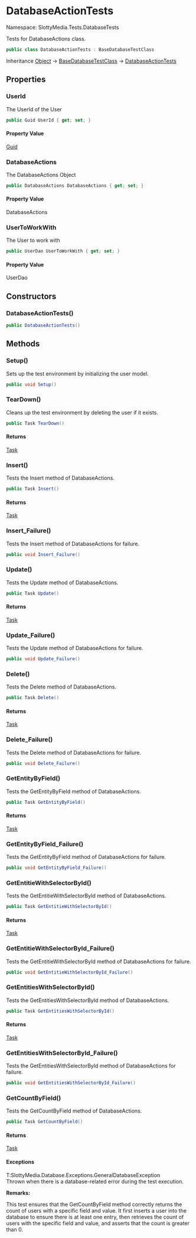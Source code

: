 # DatabaseActionTests

Namespace: SlottyMedia.Tests.DatabaseTests

Tests for DatabaseActions class.

```csharp
public class DatabaseActionTests : BaseDatabaseTestClass
```

Inheritance [Object](https://docs.microsoft.com/en-us/dotnet/api/system.object) → [BaseDatabaseTestClass](./slottymedia.tests.databasetests.basedatabasetestclass.md) → [DatabaseActionTests](./slottymedia.tests.databasetests.databaseactiontests.md)

## Properties

### **UserId**

The UserId of the User

```csharp
public Guid UserId { get; set; }
```

#### Property Value

[Guid](https://docs.microsoft.com/en-us/dotnet/api/system.guid)<br>

### **DatabaseActions**

The DatabaseActions Object

```csharp
public DatabaseActions DatabaseActions { get; set; }
```

#### Property Value

DatabaseActions<br>

### **UserToWorkWith**

The User to work with

```csharp
public UserDao UserToWorkWith { get; set; }
```

#### Property Value

UserDao<br>

## Constructors

### **DatabaseActionTests()**

```csharp
public DatabaseActionTests()
```

## Methods

### **Setup()**

Sets up the test environment by initializing the user model.

```csharp
public void Setup()
```

### **TearDown()**

Cleans up the test environment by deleting the user if it exists.

```csharp
public Task TearDown()
```

#### Returns

[Task](https://docs.microsoft.com/en-us/dotnet/api/system.threading.tasks.task)<br>

### **Insert()**

Tests the Insert method of DatabaseActions.

```csharp
public Task Insert()
```

#### Returns

[Task](https://docs.microsoft.com/en-us/dotnet/api/system.threading.tasks.task)<br>

### **Insert_Failure()**

Tests the Insert method of DatabaseActions for failure.

```csharp
public void Insert_Failure()
```

### **Update()**

Tests the Update method of DatabaseActions.

```csharp
public Task Update()
```

#### Returns

[Task](https://docs.microsoft.com/en-us/dotnet/api/system.threading.tasks.task)<br>

### **Update_Failure()**

Tests the Update method of DatabaseActions for failure.

```csharp
public void Update_Failure()
```

### **Delete()**

Tests the Delete method of DatabaseActions.

```csharp
public Task Delete()
```

#### Returns

[Task](https://docs.microsoft.com/en-us/dotnet/api/system.threading.tasks.task)<br>

### **Delete_Failure()**

Tests the Delete method of DatabaseActions for failure.

```csharp
public void Delete_Failure()
```

### **GetEntityByField()**

Tests the GetEntityByField method of DatabaseActions.

```csharp
public Task GetEntityByField()
```

#### Returns

[Task](https://docs.microsoft.com/en-us/dotnet/api/system.threading.tasks.task)<br>

### **GetEntityByField_Failure()**

Tests the GetEntityByField method of DatabaseActions for failure.

```csharp
public void GetEntityByField_Failure()
```

### **GetEntitieWithSelectorById()**

Tests the GetEntitieWithSelectorById method of DatabaseActions.

```csharp
public Task GetEntitieWithSelectorById()
```

#### Returns

[Task](https://docs.microsoft.com/en-us/dotnet/api/system.threading.tasks.task)<br>

### **GetEntitieWithSelectorById_Failure()**

Tests the GetEntitieWithSelectorById method of DatabaseActions for failure.

```csharp
public void GetEntitieWithSelectorById_Failure()
```

### **GetEntitiesWithSelectorById()**

Tests the GetEntitiesWithSelectorById method of DatabaseActions.

```csharp
public Task GetEntitiesWithSelectorById()
```

#### Returns

[Task](https://docs.microsoft.com/en-us/dotnet/api/system.threading.tasks.task)<br>

### **GetEntitiesWithSelectorById_Failure()**

Tests the GetEntitiesWithSelectorById method of DatabaseActions for failure.

```csharp
public void GetEntitiesWithSelectorById_Failure()
```

### **GetCountByField()**

Tests the GetCountByField method of DatabaseActions.

```csharp
public Task GetCountByField()
```

#### Returns

[Task](https://docs.microsoft.com/en-us/dotnet/api/system.threading.tasks.task)<br>

#### Exceptions

T:SlottyMedia.Database.Exceptions.GeneralDatabaseException<br>
Thrown when there is a database-related error during the test execution.

**Remarks:**

This test ensures that the GetCountByField method correctly returns the count of users
 with a specific field and value. It first inserts a user into the database to ensure
 there is at least one entry, then retrieves the count of users with the specific field
 and value, and asserts that the count is greater than 0.

